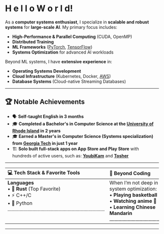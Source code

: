 # H e l l o   W o r l d! 

As a **computer systems enthusiast**, I specialize in **scalable and robust systems** for **large-scale AI**. My primary focus includes:  
- **High-Performance & Parallel Computing** (CUDA, OpenMP)  
- **Distributed Training** 
- **ML Frameworks** (<a href="https://pytorch.org/" target="_blank" rel="noopener noreferrer">PyTorch</a>, <a href="https://www.tensorflow.org/" target="_blank" rel="noopener noreferrer">TensorFlow</a>)  
- **Systems Optimization** for advanced AI workloads  

Beyond ML systems, I have **extensive experience** in:
- **Operating Systems Development**  
- **Cloud Infrastructure** (Kubernetes, Docker, <a href="https://aws.amazon.com/" target="_blank" rel="noopener noreferrer">AWS</a>)  
- **Database Systems** (Cloud-native Streaming Databases)  

---

## 🏆 **Notable Achievements**  
- 🗣️ **Self-taught English in 3 months**  
- 🎓 **Completed a Bachelor's in Computer Science at the <a href="https://www.uri.edu/" target="_blank" rel="noopener noreferrer">University of Rhode Island</a> in 2 years**  
- 🎓 **Earned a Master's in Computer Science (Systems specialization) from <a href="https://www.cc.gatech.edu/" target="_blank" rel="noopener noreferrer">Georgia Tech</a> in just 1 year**
- 🏗️ **Solo built full-stack apps on App Store and Play Store** with hundreds of active users, such as: **<a href="https://youbikam.com" target="_blank" rel="noopener noreferrer">YoubiKam</a>** and **<a href="https://maskofjanus.com/tosher/redirect" target="_blank" rel="noopener noreferrer">Tosher</a>**
---

<table width="100%">
  <thead>
    <tr>
      <th style="text-align: left; padding-right: 50px;">💻 Tech Stack &amp; Favorite Tools</th>
      <th style="text-align: left;">🏀 Beyond Coding</th>
    </tr>
  </thead>
  <tbody>
    <tr>
      <td valign="top">
        <strong>Languages</strong><br>
        • 🦀 <strong>Rust</strong> (Top Favorite)<br>
        • ⚡ C++/C<br>
        • 🐍 Python ..........................................................................<br>
      </td>
      <td valign="top">
        When I’m not deep in system optimization:<br>
        • <strong>Playing basketball</strong> 🏀<br>
        • <strong>Watching anime</strong> 🎥<br>
        • <strong>Learning Chinese Mandarin ..........................................</strong> 
      </td>
    </tr>
  </tbody>
</table>

---
